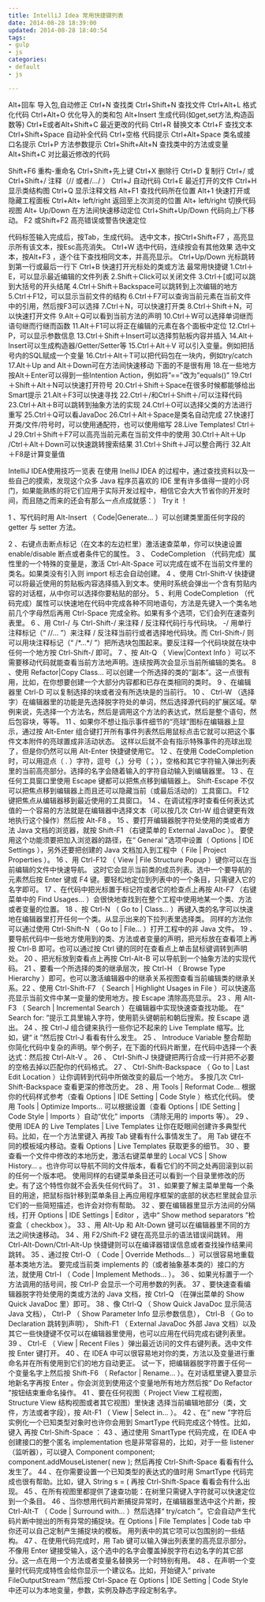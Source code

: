```yaml
---
title: IntelliJ Idea 常用快捷键列表 
date: 2014-08-28 18:39:00
updated: 2014-08-28 18:40:54
tags: 
- gulp
- js
categories: 
- default
- js

---
```

Alt+回车 导入包,自动修正
Ctrl+N   查找类
Ctrl+Shift+N 查找文件
Ctrl+Alt+L  格式化代码
Ctrl+Alt+O 优化导入的类和包
Alt+Insert 生成代码(如get,set方法,构造函数等)
Ctrl+E或者Alt+Shift+C  最近更改的代码
Ctrl+R 替换文本
Ctrl+F 查找文本
Ctrl+Shift+Space 自动补全代码
Ctrl+空格 代码提示
Ctrl+Alt+Space 类名或接口名提示
Ctrl+P 方法参数提示
Ctrl+Shift+Alt+N 查找类中的方法或变量
Alt+Shift+C 对比最近修改的代码
 


<!--more-->


Shift+F6  重构-重命名
Ctrl+Shift+先上键
Ctrl+X 删除行
Ctrl+D 复制行
Ctrl+/ 或 Ctrl+Shift+/  注释（// 或者/*...*/ ）
Ctrl+J  自动代码
Ctrl+E 最近打开的文件
Ctrl+H 显示类结构图
Ctrl+Q 显示注释文档
Alt+F1 查找代码所在位置
Alt+1 快速打开或隐藏工程面板
Ctrl+Alt+ left/right 返回至上次浏览的位置
Alt+ left/right 切换代码视图
Alt+ Up/Down 在方法间快速移动定位
Ctrl+Shift+Up/Down 代码向上/下移动。
F2 或Shift+F2 高亮错误或警告快速定位
 
代码标签输入完成后，按Tab，生成代码。
选中文本，按Ctrl+Shift+F7 ，高亮显示所有该文本，按Esc高亮消失。
Ctrl+W 选中代码，连续按会有其他效果
选中文本，按Alt+F3 ，逐个往下查找相同文本，并高亮显示。
Ctrl+Up/Down 光标跳转到第一行或最后一行下
Ctrl+B 快速打开光标处的类或方法 
最常用快捷键
1.Ctrl＋E，可以显示最近编辑的文件列表
2.Shift＋Click可以关闭文件
3.Ctrl＋[或]可以跳到大括号的开头结尾
4.Ctrl＋Shift＋Backspace可以跳转到上次编辑的地方
5.Ctrl＋F12，可以显示当前文件的结构
6.Ctrl＋F7可以查询当前元素在当前文件中的引用，然后按F3可以选择
7.Ctrl＋N，可以快速打开类
8.Ctrl＋Shift＋N，可以快速打开文件
9.Alt＋Q可以看到当前方法的声明
10.Ctrl＋W可以选择单词继而语句继而行继而函数
11.Alt＋F1可以将正在编辑的元素在各个面板中定位
12.Ctrl＋P，可以显示参数信息
13.Ctrl＋Shift＋Insert可以选择剪贴板内容并插入
14.Alt＋Insert可以生成构造器/Getter/Setter等
15.Ctrl＋Alt＋V 可以引入变量。例如把括号内的SQL赋成一个变量
16.Ctrl＋Alt＋T可以把代码包在一块内，例如try/catch
17.Alt＋Up and Alt＋Down可在方法间快速移动
下面的不是很有用
18.在一些地方按Alt＋Enter可以得到一些Intention Action，例如将”==”改为”equals()”
19.Ctrl＋Shift＋Alt＋N可以快速打开符号
20.Ctrl＋Shift＋Space在很多时候都能够给出Smart提示
21.Alt＋F3可以快速寻找
22.Ctrl＋/和Ctrl＋Shift＋/可以注释代码
23.Ctrl＋Alt＋B可以跳转到抽象方法的实现
24.Ctrl＋O可以选择父类的方法进行重写
25.Ctrl＋Q可以看JavaDoc
26.Ctrl＋Alt＋Space是类名自动完成
27.快速打开类/文件/符号时，可以使用通配符，也可以使用缩写
28.Live Templates! Ctrl＋J
29.Ctrl＋Shift＋F7可以高亮当前元素在当前文件中的使用
30.Ctrl＋Alt＋Up /Ctrl＋Alt＋Down可以快速跳转搜索结果
31.Ctrl＋Shift＋J可以整合两行
32.Alt＋F8是计算变量值

IntelliJ IDEA使用技巧一览表
在使用 InelliJ IDEA 的过程中，通过查找资料以及一些自己的摸索，发现这个众多 Java 程序员喜欢的 IDE 里有许多值得一提的小窍门，如果能熟练的将它们应用于实际开发过程中，相信它会大大节省你的开发时间，而且随之而来的还会有那么一点点成就感：） Try it ！

1 、写代码时用 Alt-Insert （ Code|Generate… ）可以创建类里面任何字段的 getter 与 setter 方法。
<?xml:namespace prefix = v ns = "urn:schemas-microsoft-com:vml" />

2 、右键点击断点标记（在文本的左边栏里）激活速查菜单，你可以快速设置 enable/disable 断点或者条件它的属性。

3 、 CodeCompletion （代码完成）属性里的一个特殊的变量是，激活 Ctrl-Alt-Space 可以完成在或不在当前文件里的类名。如果类没有引入则 import 标志会自动创建。

4 、使用 Ctrl-Shift-V 快捷键可以将最近使用的剪贴板内容选择插入到文本。使用时系统会弹出一个含有剪贴内容的对话框，从中你可以选择你要粘贴的部分。



5 、利用 CodeCompletion （代码完成）属性可以快速地在代码中完成各种不同地语句，方法是先键入一个类名地前几个字母然后再用 Ctrl-Space 完成全称。如果有多个选项，它们会列在速查列表里。



6 、用 Ctrl-/ 与 Ctrl-Shift-/ 来注释 / 反注释代码行与代码块。

-/ 用单行注释标记（“ //… ”）来注释 / 反注释当前行或者选择地代码块。而 Ctrl-Shift-/ 则可以用块注释标记（“ /*…*/ ”）把所选块包围起来。要反注释一个代码块就在块中任何一个地方按 Ctrl-Shift-/ 即可。



7 、按 Alt-Q （ View|Context Info ）可以不需要移动代码就能查看当前方法地声明。连续按两次会显示当前所编辑的类名。



8 、使用 Refactor|Copy Class… 可以创建一个所选择的类的“副本”。这一点很有用，比如，在你想要创建一个大部分内容都和已存在类相同的类时。



9 、在编辑器里 Ctrl-D 可以复制选择的块或者没有所选块是的当前行。



10 、 Ctrl-W （选择字）在编辑器里的功能是先选择脱字符处的单词，然后选择源代码的扩展区域。举例来说，先选择一个方法名，然后是调用这个方法的表达式，然后是整个语句，然后包容块，等等。



11 、如果你不想让指示事件细节的“亮球”图标在编辑器上显示，通过按 Alt-Enter 组合键打开所有事件列表然后用鼠标点击它就可以把这个事件文本附件的亮球置成非活动状态。

这样以后就不会有指示特殊事件的亮球出现了，但是你仍然可以用 Alt-Enter 快捷键使用它。



12 、在使用 CodeCompletion 时，可以用逗点（ . ）字符，逗号（，）分号（；），空格和其它字符输入弹出列表里的当前高亮部分。选择的名字会随着输入的字符自动输入到编辑器里。



13 、在任何工具窗口里使用 Escape 键都可以把焦点移到编辑器上。

Shift-Escape 不仅可以把焦点移到编辑器上而且还可以隐藏当前（或最后活动的）工具窗口。

F12 键把焦点从编辑器移到最近使用的工具窗口。



14 、在调试程序时查看任何表达式值的一个容易的方法就是在编辑器中选择文本（可以按几次 Ctrl-W 组合键更有效地执行这个操作）然后按 Alt-F8 。



15 、要打开编辑器脱字符处使用的类或者方法 Java 文档的浏览器，就按 Shift-F1 （右键菜单的 External JavaDoc ）。

要使用这个功能须要把加入浏览器的路径，在“ General ”选项中设置（ Options | IDE Settings ），另外还要把创建的 Java 文档加入到工程中（ File | Project Properties ）。



16 、用 Ctrl-F12 （ View | File Structure Popup ）键你可以在当前编辑的文件中快速导航。

这时它会显示当前类的成员列表。选中一个要导航的元素然后按 Enter 键或 F4 键。要轻松地定位到列表中的一个条目，只需键入它的名字即可。



17 、在代码中把光标置于标记符或者它的检查点上再按 Alt-F7 （右键菜单中的 Find Usages… ）会很快地查找到在整个工程中使用地某一个类、方法或者变量的位置。



18 、按 Ctrl-N （ Go to | Class… ）再键入类的名字可以快速地在编辑器里打开任何一个类。从显示出来的下拉列表里选择类。
同样的方法你可以通过使用 Ctrl-Shift-N （ Go to | File… ）打开工程中的非 Java 文件。



19 、要导航代码中一些地方使用到的类、方法或者变量的声明，把光标放在查看项上再按 Ctrl-B 即可。也可以通过按 Ctrl 键的同时在查看点上单击鼠标键调转到声明处。


20 、把光标放到查看点上再按 Ctrl-Alt-B 可以导航到一个抽象方法的实现代码。



21 、要看一个所选择的类的继承层次，按 Ctrl-H （ Browse Type Hierarchy ）即可。也可以激活编辑器中的继承关系视图查看当前编辑类的继承关系。22 、使用 Ctrl-Shift-F7 （ Search | Highlight Usages in File ）可以快速高亮显示当前文件中某一变量的使用地方。按 Escape 清除高亮显示。



23 、用 Alt-F3 （ Search | Incremental Search ）在编辑器中实现快速查查找功能。

在“ Search for: ”提示工具里输入字符，使用箭头键朝前和朝后搜索。按 Escape 退出。



24 、按 Ctrl-J 组合键来执行一些你记不起来的 Live Template 缩写。比如，键“ it ”然后按 Ctrl-J 看看有什么发生。



25 、 Introduce Variable 整合帮助你简化代码中复杂的声明。举个例子，在下面的代码片断里，在代码中选择一个表达式：然后按 Ctrl-Alt-V 。



26 、 Ctrl-Shift-J 快捷键把两行合成一行并把不必要的空格去掉以匹配你的代码格式。



27 、 Ctrl-Shift-Backspace （ Go to | Last Edit Location ）让你调转到代码中所做改变的最后一个地方。

多按几次 Ctrl-Shift-Backspace 查看更深的修改历史。



28 、用 Tools | Reformat Code… 根据你的代码样式参考（查看 Options | IDE Setting | Code Style ）格式化代码。

使用 Tools | Optimize Imports… 可以根据设置（查看 Options | IDE Setting | Code Style | Imports ）自动“优化” imports （清除无用的 imports 等）。



29 、使用 IDEA 的 Live Templates | Live Templates 让你在眨眼间创建许多典型代码。比如，在一个方法里键入

再按 Tab 键看有什么事情发生了。
用 Tab 键在不同的模板域内移动。查看 Options | Live Templates 获取更多的细节。



30 、要查看一个文件中修改的本地历史，激活右键菜单里的 Local VCS | Show History… 。也许你可以导航不同的文件版本，看看它们的不同之处再回滚到以前的任何一个版本吧。

使用同样的右键菜单条目还可以看到一个目录里修改的历史。有了这个特性你就不会丢失任何代码了。



31 、如果要了解主菜单里每一个条目的用途，把鼠标指针移到菜单条目上再应用程序框架的底部的状态栏里就会显示它们的一些简短描述，也许会对你有帮助。



32 、要在编辑器里显示方法间的分隔线，打开 Options | IDE Settings | Editor ，选中“ Show method separators ”检查盒（ checkbox ）。



33 、用 Alt-Up 和 Alt-Down 键可以在编辑器里不同的方法之间快速移动。



34 、用 F2/Shift-F2 键在高亮显示的语法错误间跳转。

用 Ctrl-Alt-Down/Ctrl-Alt-Up 快捷键则可以在编译器错误信息或者查找操作结果间跳转。



35 、通过按 Ctrl-O （ Code | Override Methods… ）可以很容易地重载基本类地方法。

要完成当前类 implements 的（或者抽象基本类的）接口的方法，就使用 Ctrl-I （ Code | Implement Methods… ）。



36 、如果光标置于一个方法调用的括号间，按 Ctrl-P 会显示一个可用参数的列表。

37 、要快速查看编辑器脱字符处使用的类或方法的 Java 文档，按 Ctrl-Q （在弹出菜单的 Show Quick JavaDoc 里）即可。

38 、像 Ctrl-Q （ Show Quick JavaDoc 显示简洁 Java 文档）， Ctrl-P （ Show Parameter Info 显示参数信息）， Ctrl-B （ Go to Declaration 跳转到声明）， Shift-F1 （ External JavaDoc 外部 Java 文档）以及其它一些快捷键不仅可以在编辑器里使用，也可以应用在代码完成右键列表里。



39 、 Ctrl-E （ View | Recent Files ）弹出最近访问的文件右键列表。选中文件按 Enter 键打开。



40 、在 IDEA 中可以很容易地对你的类，方法以及变量进行重命名并在所有使用到它们的地方自动更正。

试一下，把编辑器脱字符置于任何一个变量名字上然后按 Shift-F6 （ Refactor | Rename… ）。在对话框里键入要显示地新名字再按 Enter 。你会浏览到使用这个变量地所有地方然后按“ Do Refactor ”按钮结束重命名操作。



41 、要在任何视图（ Project View 工程视图， Structure View 结构视图或者其它视图）里快速

选择当前编辑地部分（类，文件，方法或者字段），按 Alt-F1 （ View | Select in… ）。


42 、在“ new ”字符后实例化一个已知类型对象时也许你会用到 SmartType 代码完成这个特性。比如，键入

再按 Ctrl-Shift-Space ：

43 、通过使用 SmartType 代码完成，在 IDEA 中创建接口的整个匿名 implementation 也是非常容易的，比如，对于一些 listener （监听器），可以键入

Component component;

component.addMouseListener(

  new <caret is here>  

);

然后再按 Ctrl-Shift-Space 看看有什么发生了。



44 、在你需要设置一个已知类型的表达式的值时用 SmartType 代码完成也很有帮助。比如，键入

String s = ( <caret is here>  

再按 Ctrl-Shift-Space 看看会有什么出现。



45 、在所有视图里都提供了速查功能：在树里只需键入字符就可以快速定位到一个条目。



46 、当你想用代码片断捕捉异常时，在编辑器里选中这个片断，按 Ctrl-Alt-T （ Code | Surround with… ）然后选择“ try/catch ”。它会自动产生代码片断中抛出的所有异常的捕捉块。在 Options | File Templates | Code tab 中你还可以自己定制产生捕捉块的模板。

用列表中的其它项可以包围别的一些结构。


47 、在使用代码完成时，用 Tab 键可以输入弹出列表里的高亮显示部分。

不像用 Enter 键接受输入，这个选中的名字会覆盖掉脱字符右边名字的其它部分。这一点在用一个方法或者变量名替换另一个时特别有用。



48 、在声明一个变量时代码完成特性会给你显示一个建议名。比如，开始键入“ private FileOutputStream ”然后按 Ctrl-Space


在 Options | IDE Setting | Code Style 中还可以为本地变量，参数，实例及静态字段定制名字。 